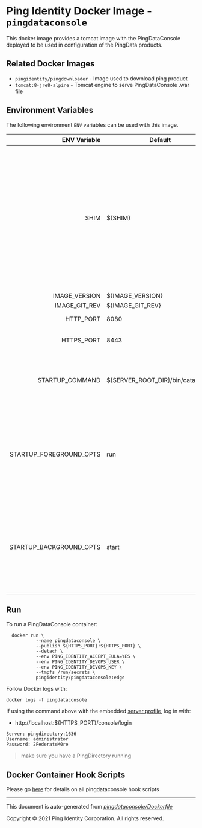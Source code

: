 
# Ping Identity Docker Image - `pingdataconsole`

This docker image provides a tomcat image with the PingDataConsole
deployed to be used in configuration of the PingData products.

## Related Docker Images
- `pingidentity/pingdownloader` - Image used to download ping product
- `tomcat:8-jre8-alpine` - Tomcat engine to serve PingDataConsole .war file

## Environment Variables
The following environment `ENV` variables can be used with
this image.

| ENV Variable  | Default     | Description
| ------------: | ----------- | ---------------------------------
| SHIM  | ${SHIM}  | Flag to force a run of dsjavaproperties --initialize. When this is false, the java.properties file will only be regenerated on a restart when there is a change in JVM or a change in the product-specific java options, such as changing the MAX_HEAP_SIZE value.  |
| IMAGE_VERSION  | ${IMAGE_VERSION}  |  |
| IMAGE_GIT_REV  | ${IMAGE_GIT_REV}  |  |
| HTTP_PORT  | 8080  | PingDataConsole HTTP listen port  |
| HTTPS_PORT  | 8443  | PingDataConsole HTTPS listen port  |
| STARTUP_COMMAND  | ${SERVER_ROOT_DIR}/bin/catalina.sh  | The command that the entrypoint will execute in the foreground to instantiate the container  |
| STARTUP_FOREGROUND_OPTS  | run  | The command-line options to provide to the the startup command when the container starts with the server in the foreground. This is the normal start flow for the container  |
| STARTUP_BACKGROUND_OPTS  | start  | The command-line options to provide to the the startup command when the container starts with the server in the background. This is the debug start flow for the container  |
## Run
To run a PingDataConsole container:

```shell
  docker run \
           --name pingdataconsole \
           --publish ${HTTPS_PORT}:${HTTPS_PORT} \
           --detach \
           --env PING_IDENTITY_ACCEPT_EULA=YES \
           --env PING_IDENTITY_DEVOPS_USER \
           --env PING_IDENTITY_DEVOPS_KEY \
           --tmpfs /run/secrets \
           pingidentity/pingdataconsole:edge
```


Follow Docker logs with:

```
docker logs -f pingdataconsole
```

If using the command above with the embedded [server profile](https://devops.pingidentity.com/reference/config/), log in with:
* http://localhost:${HTTPS_PORT}/console/login
```
Server: pingdirectory:1636
Username: administrator
Password: 2FederateM0re
```
> make sure you have a PingDirectory running

## Docker Container Hook Scripts
Please go [here](https://github.com/pingidentity/pingidentity-devops-getting-started/tree/master/docs/docker-images/pingdataconsole/hooks/README.md) for details on all pingdataconsole hook scripts

---
This document is auto-generated from _[pingdataconsole/Dockerfile](https://github.com/pingidentity/pingidentity-docker-builds/blob/master/pingdataconsole/Dockerfile)_

Copyright © 2021 Ping Identity Corporation. All rights reserved.
